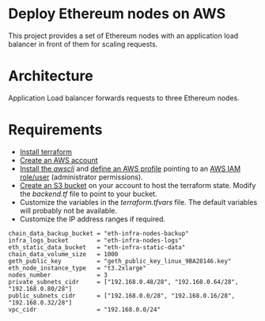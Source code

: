 # Deploy Ethereum nodes on AWS

This project provides a set of Ethereum nodes with an application load balancer in front of them for scaling requests.

# Architecture

Application Load balancer forwards requests to three Ethereum nodes.


# Requirements

- [Install terraform](https://developer.hashicorp.com/terraform/tutorials/aws-get-started/install-cli)
- [Create an AWS account](https://aws.amazon.com/premiumsupport/knowledge-center/create-and-activate-aws-account/)
- [Install the *awscli*](https://docs.aws.amazon.com/cli/latest/userguide/getting-started-install.html) and [define an AWS profile](https://docs.aws.amazon.com/cli/latest/userguide/cli-configure-quickstart.html) pointing to an [AWS IAM role/user](https://docs.aws.amazon.com/IAM/latest/UserGuide/getting-started_create-admin-group.html) (administrator permissions).
- [Create an S3 bucket](https://docs.aws.amazon.com/AmazonS3/latest/userguide/create-bucket-overview.html) on your account to host the terraform state. Modify the *backend.tf* file to point to your bucket.
- Customize the variables in the *terraform.tfvars* file. The default variables will probably not be available.
- Customize the IP address ranges if required.

````
chain_data_backup_bucket = "eth-infra-nodes-backup"
infra_logs_bucket        = "eth-infra-nodes-logs"
eth_static_data_bucket   = "eth-infra-static-data"
chain_data_volume_size   = 1000
geth_public_key          = "geth_public_key_linux_9BA28146.key"
eth_node_instance_type   = "t3.2xlarge"
nodes_number             = 3
private_subnets_cidr     = ["192.168.0.48/28", "192.168.0.64/28", "192.168.0.80/28"]
public_subnets_cidr      = ["192.168.0.0/28", "192.168.0.16/28", "192.168.0.32/28"]
vpc_cidr                 = "192.168.0.0/24"

